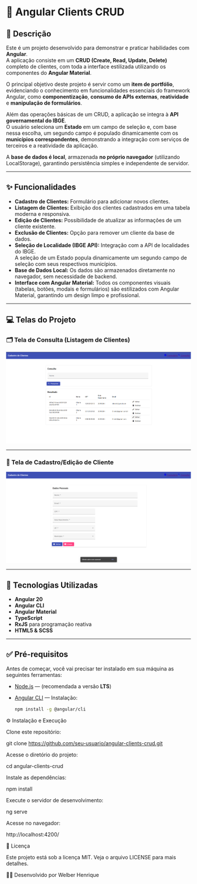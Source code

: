 # 🧩 Angular Clients CRUD

## 📄 Descrição
Este é um projeto desenvolvido para demonstrar e praticar habilidades com **Angular**.  
A aplicação consiste em um **CRUD (Create, Read, Update, Delete)** completo de clientes, com toda a interface estilizada utilizando os componentes do **Angular Material**.

O principal objetivo deste projeto é servir como um **item de portfólio**, evidenciando o conhecimento em funcionalidades essenciais do framework Angular, como **componentização**, **consumo de APIs externas**, **reatividade** e **manipulação de formulários**.

Além das operações básicas de um CRUD, a aplicação se integra à **API governamental do IBGE**.  
O usuário seleciona um **Estado** em um campo de seleção e, com base nessa escolha, um segundo campo é populado dinamicamente com os **municípios correspondentes**, demonstrando a integração com serviços de terceiros e a reatividade da aplicação.

A **base de dados é local**, armazenada **no próprio navegador** (utilizando LocalStorage), garantindo persistência simples e independente de servidor.

---

## ✨ Funcionalidades

- **Cadastro de Clientes:** Formulário para adicionar novos clientes.  
- **Listagem de Clientes:** Exibição dos clientes cadastrados em uma tabela moderna e responsiva.  
- **Edição de Clientes:** Possibilidade de atualizar as informações de um cliente existente.  
- **Exclusão de Clientes:** Opção para remover um cliente da base de dados.  
- **Seleção de Localidade (IBGE API):** Integração com a API de localidades do IBGE.  
  A seleção de um Estado popula dinamicamente um segundo campo de seleção com seus respectivos municípios.  
- **Base de Dados Local:** Os dados são armazenados diretamente no navegador, sem necessidade de backend.  
- **Interface com Angular Material:** Todos os componentes visuais (tabelas, botões, modais e formulários) são estilizados com Angular Material, garantindo um design limpo e profissional.

---

## 💻 Telas do Projeto

### 🗂️ Tela de Consulta (Listagem de Clientes)

![alt text](image-1.png)

---

### 🧾 Tela de Cadastro/Edição de Cliente

![alt text](image.png)

---

## 🚀 Tecnologias Utilizadas

- **Angular 20**  
- **Angular CLI**  
- **Angular Material**  
- **TypeScript**  
- **RxJS** para programação reativa  
- **HTML5 & SCSS**

---

## ✅ Pré-requisitos

Antes de começar, você vai precisar ter instalado em sua máquina as seguintes ferramentas:

- [Node.js](https://nodejs.org/) — (recomendada a versão **LTS**)  
- [Angular CLI](https://angular.io/cli) — Instalação: 

  ```bash
  npm install -g @angular/cli

⚙️ Instalação e Execução

Clone este repositório:

git clone https://github.com/seu-usuario/angular-clients-crud.git


Acesse o diretório do projeto:

cd angular-clients-crud


Instale as dependências:

npm install


Execute o servidor de desenvolvimento:

ng serve


Acesse no navegador:

http://localhost:4200/

📝 Licença

Este projeto está sob a licença MIT.
Veja o arquivo LICENSE para mais detalhes.

👨‍💻 Desenvolvido por Welber Henrique